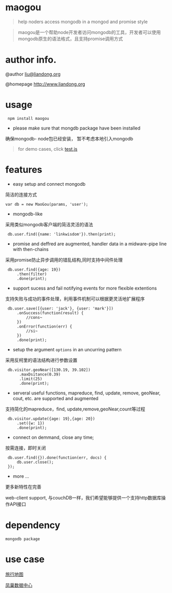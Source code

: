 # maogou
> help noders access mongodb in a mongod and promise style

> maogou是一个帮助node开发者访问mongodb的工具，开发者可以使用mongodb原生的语法格式，且支持promise调用方式
   
# author info.

   @author liu@liandong.org
   
   @homepage http://www.liandong.org
 
# usage



     npm install maogou
    
- please make sure that mongdb package have been installed

确保mongodb- node包已经安装， 暂不考虑本地引入mongodb
   

> for demo cases, click [test.js](https://raw.github.com/linkwisdom/maogou/master/test.js)
 

# features

-  easy setup and connect mongodb
 
  简洁的连接方式


    var db = new MaoGou(params, 'user');

-  mongodb-like
 
采用类似mongodb客户端的简洁灵活的语法


     db.user.find({name: 'linkwisdom'}).then(print);

- promise and deffred are augmented, handler data in a midware-pipe line with then-chains
 
采用promise防止异步调用的错乱结构,同时支持中间件处理


     db.user.find({age: 19})
         .then(filter)
         .done(print);

- support sucess and fail notifying events for more flexible extentions
  
支持失败与成功的事件处理，利用事件机制可以根据更灵活地扩展程序


     db.user.save([{user: 'jack'}, {user: 'mark'}])
         .onSuccess(function(result) {
             //cons~
         })
         .onError(function(err) {
             //si~
         })
         .done(print);
 
-  setup the argument `options` in an uncurring pattern
  
采用反柯里的语法结构进行参数设置


     db.visitor.geoNear([130.19, 39.102])
          .maxDsitance(0.39)
          .limit(25)
          .done(print);

-  serveral useful functions, mapreduce, find, update, remove, geoNear, cout, etc. are supported and augmented

支持简化的mapreduce，find, update,remove,geoNear,count等过程

     db.visitor.update({age: 19},{age: 20})
         .set({w: 1})
         .done(print);
         
- connect on demmand, close any time;

按需连接，即时关闭

     db.user.find({}).done(function(err, docs) {
         db.user.close();
     });

-  more ...
 
更多新特性在完善
   
   web-client support, 与couchDB一样，我们希望能够提供一个支持http数据库操作API接口


# dependency
    mongodb package
 
# use case
 
   [旅行地图](http://liandong.org/travel)

   [凤巢数据中心](http://ecomfe/uedc)
    
    


